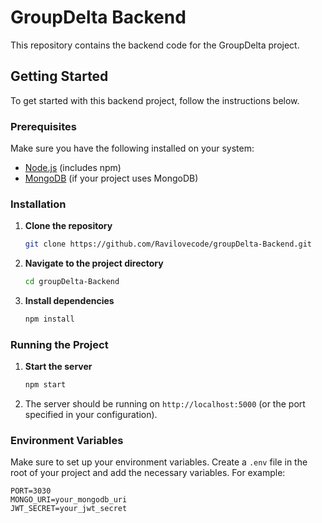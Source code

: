 # GroupDelta Backend

This repository contains the backend code for the GroupDelta project.

## Getting Started

To get started with this backend project, follow the instructions below.

### Prerequisites

Make sure you have the following installed on your system:

- [Node.js](https://nodejs.org/) (includes npm)
- [MongoDB](https://www.mongodb.com/) (if your project uses MongoDB)

### Installation

1. **Clone the repository**

    ```bash
    git clone https://github.com/Ravilovecode/groupDelta-Backend.git
    ```

2. **Navigate to the project directory**

    ```bash
    cd groupDelta-Backend
    ```

3. **Install dependencies**

    ```bash
    npm install
    ```

### Running the Project

1. **Start the server**

    ```bash
    npm start
    ```

2. The server should be running on `http://localhost:5000` (or the port specified in your configuration).

### Environment Variables

Make sure to set up your environment variables. Create a `.env` file in the root of your project and add the necessary variables. For example:

```plaintext
PORT=3030
MONGO_URI=your_mongodb_uri
JWT_SECRET=your_jwt_secret
